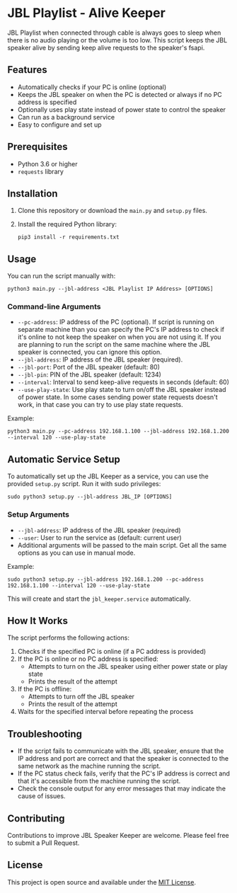 # JBL Playlist - Alive Keeper

JBL Playlist when connected through cable is always goes to sleep when there is no audio playing or the volume is too low. This script keeps the JBL speaker alive by sending keep alive requests to the speaker's fsapi.

## Features

- Automatically checks if your PC is online (optional)
- Keeps the JBL speaker on when the PC is detected or always if no PC address is specified
- Optionally uses play state instead of power state to control the speaker
- Can run as a background service
- Easy to configure and set up

## Prerequisites

- Python 3.6 or higher
- `requests` library

## Installation

1. Clone this repository or download the `main.py` and `setup.py` files.

2. Install the required Python library:

   ```
   pip3 install -r requirements.txt
   ```

## Usage

You can run the script manually with:

```
python3 main.py --jbl-address <JBL Playlist IP Address> [OPTIONS]
```

### Command-line Arguments

- `--pc-address`: IP address of the PC (optional). If script is running on separate machine than you can specify the PC's IP address to check if it's online to not keep the speaker on when you are not using it. If you are planning to run the script on the same machine where the JBL speaker is connected, you can ignore this option.
- `--jbl-address`: IP address of the JBL speaker (required).
- `--jbl-port`: Port of the JBL speaker (default: 80)
- `--jbl-pin`: PIN of the JBL speaker (default: 1234)
- `--interval`: Interval to send keep-alive requests in seconds (default: 60)
- `--use-play-state`: Use play state to turn on/off the JBL speaker instead of power state. In some cases sending power state requests doesn't work, in that case you can try to use play state requests.

Example:

```
python3 main.py --pc-address 192.168.1.100 --jbl-address 192.168.1.200 --interval 120 --use-play-state
```

## Automatic Service Setup

To automatically set up the JBL Keeper as a service, you can use the provided `setup.py` script. Run it with sudo privileges:

```
sudo python3 setup.py --jbl-address JBL_IP [OPTIONS]
```

### Setup Arguments

- `--jbl-address`: IP address of the JBL speaker (required)
- `--user`: User to run the service as (default: current user)
- Additional arguments will be passed to the main script. Get all the same options as you can use in manual mode.

Example:

```
sudo python3 setup.py --jbl-address 192.168.1.200 --pc-address 192.168.1.100 --interval 120 --use-play-state
```

This will create and start the `jbl_keeper.service` automatically.

## How It Works

The script performs the following actions:

1. Checks if the specified PC is online (if a PC address is provided)
2. If the PC is online or no PC address is specified:
   - Attempts to turn on the JBL speaker using either power state or play state
   - Prints the result of the attempt
3. If the PC is offline:
   - Attempts to turn off the JBL speaker
   - Prints the result of the attempt
4. Waits for the specified interval before repeating the process

## Troubleshooting

- If the script fails to communicate with the JBL speaker, ensure that the IP address and port are correct and that the speaker is connected to the same network as the machine running the script.
- If the PC status check fails, verify that the PC's IP address is correct and that it's accessible from the machine running the script.
- Check the console output for any error messages that may indicate the cause of issues.

## Contributing

Contributions to improve JBL Speaker Keeper are welcome. Please feel free to submit a Pull Request.

## License

This project is open source and available under the [MIT License](LICENSE).